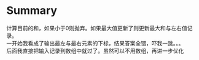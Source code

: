 # Summary
计算目前的和，如果小于0则抛弃。如果最大值更新了则更新最大和与左右值记录。  
一开始我看成了输出最左与最右元素的下标，结果答案全错，吓我一跳。。。  
后面我直接把输入记录到数组中就过了。虽然可以不用数组，再进一步优化